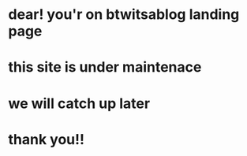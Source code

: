 # dear! you'r on btwitsablog landing page 
# this site is under maintenace 
# we will catch up later 
# thank you!!
